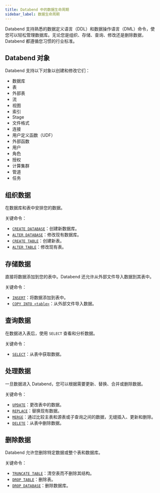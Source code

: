 ```yaml
---
title: Databend 中的数据生命周期
sidebar_label: 数据生命周期
---
```


Databend 支持熟悉的数据定义语言（DDL）和数据操作语言（DML）命令，使您可以轻松管理数据库。无论您是组织、存储、查询、修改还是删除数据，Databend 都遵循您习惯的行业标准。

## Databend 对象

Databend 支持以下对象以创建和修改它们：

- 数据库
- 表
- 外部表
- 流
- 视图
- 索引
- Stage
- 文件格式
- 连接
- 用户定义函数（UDF）
- 外部函数
- 用户
- 角色
- 授权
- 计算集群
- 管道
- 任务

## 组织数据

在数据库和表中安排您的数据。

关键命令：

- [`CREATE DATABASE`](/sql/sql-commands/ddl/database/ddl-create-database)：创建新数据库。
- [`ALTER DATABASE`](/sql/sql-commands/ddl/database/ddl-alter-database)：修改现有数据库。
- [`CREATE TABLE`](/sql/sql-commands/ddl/table/ddl-create-table)：创建新表。
- [`ALTER TABLE`](/sql/sql-commands/ddl/table/alter-table-column)：修改现有表。

## 存储数据

直接将数据添加到您的表中。Databend 还允许从外部文件导入数据到其表中。

关键命令：

- [`INSERT`](/sql/sql-commands/dml/dml-insert)：将数据添加到表中。
- [`COPY INTO <table>`](/sql/sql-commands/dml/dml-copy-into-table)：从外部文件导入数据。

## 查询数据

在数据进入表后，使用 `SELECT` 查看和分析数据。

关键命令：

- [`SELECT`](/sql/sql-commands/query-syntax/query-select)：从表中获取数据。

## 处理数据

一旦数据进入 Databend，您可以根据需要更新、替换、合并或删除数据。

关键命令：

- [`UPDATE`](/sql/sql-commands/dml/dml-update)：更改表中的数据。
- [`REPLACE`](/sql/sql-commands/dml/dml-replace)：替换现有数据。
- [`MERGE`](/sql/sql-commands/dml/dml-merge)：通过比较主表和源表或子查询之间的数据，无缝插入、更新和删除。
- [`DELETE`](/sql/sql-commands/dml/dml-delete-from)：从表中删除数据。

## 删除数据

Databend 允许您删除特定数据或整个表和数据库。

关键命令：

- [`TRUNCATE TABLE`](/sql/sql-commands/ddl/table/ddl-truncate-table)：清空表而不删除其结构。
- [`DROP TABLE`](/sql/sql-commands/ddl/table/ddl-drop-table)：删除表。
- [`DROP DATABASE`](/sql/sql-commands/ddl/database/ddl-drop-database)：删除数据库。